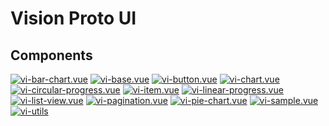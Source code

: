 # Vision Proto UI

## Components

[![vi-bar-chart.vue](http://img.shields.io/npm/v/vi-bar-chart.vue.svg?style=flat-square)](https://www.npmjs.com/package/vi-bar-chart.vue)
[![vi-base.vue](http://img.shields.io/npm/v/vi-base.vue.svg?style=flat-square)](https://www.npmjs.com/package/vi-base.vue)
[![vi-button.vue](http://img.shields.io/npm/v/vi-button.vue.svg?style=flat-square)](https://www.npmjs.com/package/vi-button.vue)
[![vi-chart.vue](http://img.shields.io/npm/v/vi-chart.vue.svg?style=flat-square)](https://www.npmjs.com/package/vi-chart.vue)
[![vi-circular-progress.vue](http://img.shields.io/npm/v/vi-circular-progress.vue.svg?style=flat-square)](https://www.npmjs.com/package/vi-circular-progress.vue)
[![vi-item.vue](http://img.shields.io/npm/v/vi-item.vue.svg?style=flat-square)](https://www.npmjs.com/package/vi-item.vue)
[![vi-linear-progress.vue](http://img.shields.io/npm/v/vi-linear-progress.vue.svg?style=flat-square)](https://www.npmjs.com/package/vi-linear-progress.vue)
[![vi-list-view.vue](http://img.shields.io/npm/v/vi-list-view.vue.svg?style=flat-square)](https://www.npmjs.com/package/vi-list-view.vue)
[![vi-pagination.vue](http://img.shields.io/npm/v/vi-pagination.vue.svg?style=flat-square)](https://www.npmjs.com/package/vi-pagination.vue)
[![vi-pie-chart.vue](http://img.shields.io/npm/v/vi-pie-chart.vue.svg?style=flat-square)](https://www.npmjs.com/package/vi-pie-chart.vue)
[![vi-sample.vue](http://img.shields.io/npm/v/vi-sample.vue.svg?style=flat-square)](https://www.npmjs.com/package/vi-sample.vue)
[![vi-utils](http://img.shields.io/npm/v/vi-utils.svg?style=flat-square)](https://www.npmjs.com/package/vi-utils)
